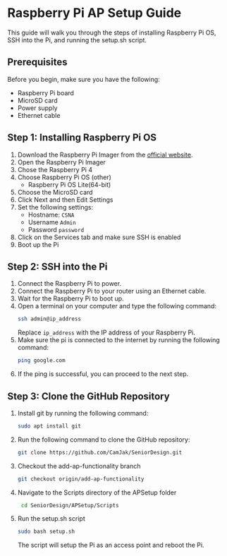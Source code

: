 # Raspberry Pi AP Setup Guide

This guide will walk you through the steps of installing Raspberry Pi OS, SSH into the Pi, and running the setup.sh script.

## Prerequisites

Before you begin, make sure you have the following:

- Raspberry Pi board
- MicroSD card
- Power supply
- Ethernet cable

## Step 1: Installing Raspberry Pi OS

1. Download the Raspberry Pi Imager from the [official website](https://www.raspberrypi.org/software/).
2. Open the Raspberry Pi Imager
3. Chose the Raspberry Pi 4
4. Choose Raspberry Pi OS (other)
   - Raspberry Pi OS Lite(64-bit)
5. Choose the MicroSD card
6. Click Next and then Edit Settings
7. Set the following settings:
   - Hostname: `CSNA`
   - Username `Admin`
   - Password `password`
8. Click on the Services tab and make sure SSH is enabled
9. Boot up the Pi

## Step 2: SSH into the Pi

1. Connect the Raspberry Pi to power.
2. Connect the Raspberry Pi to your router using an Ethernet cable.
3. Wait for the Raspberry Pi to boot up.
4. Open a terminal on your computer and type the following command:
   ```bash
   ssh admin@ip_address
   ```
    Replace `ip_address` with the IP address of your Raspberry Pi.
5. Make sure the pi is connected to the internet by running the following command:
   ```bash
   ping google.com
   ```
6. If the ping is successful, you can proceed to the next step.

## Step 3: Clone the GitHub Repository

1. Install git by running the following command:
   ```bash
   sudo apt install git
   ```
2. Run the following command to clone the GitHub repository:
   ```bash
   git clone https://github.com/CamJak/SeniorDesign.git
    ```
3. Checkout the add-ap-functionality branch
   ```bash
   git checkout origin/add-ap-functionality
   ```
4. Navigate to the Scripts directory of the APSetup folder
   ```bash
    cd SeniorDesign/APSetup/Scripts
    ```
5. Run the setup.sh script
    ```bash
    sudo bash setup.sh
    ```
    The script will setup the Pi as an access point and reboot the Pi.

